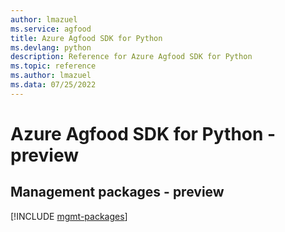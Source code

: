 ```yaml
---
author: lmazuel
ms.service: agfood
title: Azure Agfood SDK for Python
ms.devlang: python
description: Reference for Azure Agfood SDK for Python
ms.topic: reference
ms.author: lmazuel
ms.data: 07/25/2022
---
```

# Azure Agfood SDK for Python - preview

## Management packages - preview
[!INCLUDE [mgmt-packages](agfood-mgmt-index.md)]